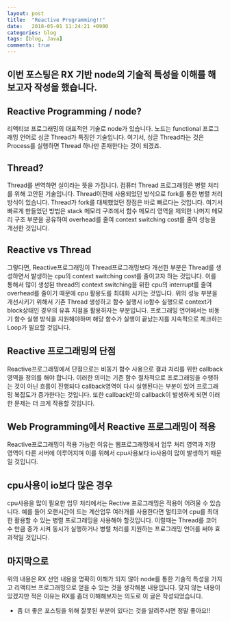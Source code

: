 ```yaml
---
layout: post
title:  "Reactive Programming!!"
date:   2018-05-01 11:24:21 +0900
categories: blog
tags: [blog, Java]
comments: true
---
```


## 이번 포스팅은 RX 기반 node의 기술적 특성을 이해를 해보고자 작성을 했습니다.

## Reactive Programming / node?
리액티브 프로그래밍의 대표적인 기술로 node가 있습니다. 
노드는 functional 프로그래밍 언어로 싱글 Thread가 특징인 기술입니다.
여기서, 싱글 Thread라는 것은 Process를 실행하면 Thread 하나만 존재한다는 것이 되겠죠.


## Thread?
Thread를 번역하면 실이라는 뜻을 가집니다.
컴퓨터 Thread 프로그래밍은 병렬 처리를 위해 고안된 기술입니다.
Thread이전에 사용되었던 방식으로 fork를 통한 병렬 처리 방식이 있습니다.
Thread가 fork를 대체했었던 장점은 바로 빠르다는 것입니다. 
여기서 빠르게 만들었던 방법은 stack 메모리 구조에서 함수 메모리 영역을 제외한
나머지 메모리 구조 부분을 공유하여 overhead를 줄여 
context switching cost를 줄여 성능을 개선한 것입니다.


## Reactive vs Thread
그렇다면, Reactive프로그래밍이 Thread프로그래밍보다 개선한 부분은
Thread를 생성하면서 발생하는 cpu의 context switching cost를 줄이고자 하는 것입니다.
이를 통해서 많이 생성된 thread의 context switching을 위한 
cpu의 interrupt를 줄여 overhead를 줄이기 때문에 cpu 활용도를 최대화 시키는 것입니다.
위의 성능 부분을 개선시키기 위해서 기존 Thread 생성하고 함수 실행시 io함수 실행으로 
context가 block상태인 경우의 유휴 지점을 활용하자는 부분입니다.
프로그래밍 언어에서는 비동기 함수 실행 방식을 지원해야하며
해당 함수가 실행이 끝났는지를 지속적으로 체크하는 Loop가 필요할 것입니다.


## Reactive 프로그래밍의 단점
Reactive프로그래밍에서 단점으로는 비동기 함수 사용으로
결과 처리를 위한 callback 영역을 정의를 해야 합니다.
이러한 의미는 기존 함수 절차적으로 프로그래밍을 수행하는 것이 아닌
흐름이 진행되다 callback영역이 다시 실행된다는 부분이 있어
프로그래밍 복잡도가 증가한다는 것입니다.
또한 callback안의 callback이 발생하게 되면
이러한 문제는 더 크게 작용할 것입니다.


## Web Programming에서 Reactive 프로그래밍이 적용
Reactive프로그래밍이 적용 가능한 이유는 
웹프로그래밍에서 업무 처리 영역과 저장 영역이 다른 서버에 이루어지며
이를 위해서 cpu사용보다 io사용이 많이 발생하기 때문일 것입니다.


## cpu사용이 io보다 많은 경우
cpu사용을 많이 필요한 업무 처리에서는 Rective 프로그래밍은 적용이 어려울 수 있습니다.
예를 들어 오랜시간이 드는 계산업무 여러개를 사용한다면 멀티코어 cpu를 최대한 활용할 수 있는
병렬 프로그래밍을 사용해야 할것입니다. 이럴때는 Thread를 코어 수 만큼 증가 시켜 동시가 실행하거나
병렬 처리를 지원하는 프로그래밍 언어를 써야 효과적일 것입니다.


## 마지막으로
위의 내용은 RX 선언 내용을 명확히 이해가 되지 않아 node를 통한 기술적 특성을 가지고 
리액티브 프로그래밍으로 얻을 수 있는 것을 생각해본 내용입니다.
맞지 않는 내용이 있겠지만 적은 이유는 RX를 좀더 이해해보자는 의도로 이 글은 작성되었습니다.




* 좀 더 좋은 포스팅을 위해 잘못된 부분이 있다는 것을 알려주시면 정말 좋아요!!